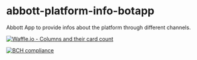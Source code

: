 # abbott-platform-info-botapp
Abbott App to provide infos about the platform through different channels.

[![Waffle.io - Columns and their card count](https://badge.waffle.io/AbbottPlatform/abbott-platform-info-botapp.svg?columns=all)](https://waffle.io/AbbottPlatform/abbott-platform-info-botapp)

[![BCH compliance](https://bettercodehub.com/edge/badge/AbbottPlatform/abbott-platform-info-botapp?branch=master)](https://bettercodehub.com/)
